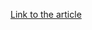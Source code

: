 [Link to the article](https://threat.boutique/2025/01/abusing-trusted-relationships-t1199-delivering-malicious-emails-by-compromising-historical-recipients)
